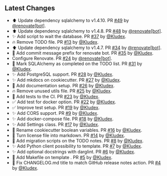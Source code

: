 ## Latest Changes

* ⬆️ Update dependency sqlalchemy to v1.4.10. PR [#49](https://github.com/Kludex/fastapi-template/pull/49) by [@renovate[bot]](https://github.com/apps/renovate).
* ⬆️ Update dependency sqlalchemy to v1.4.8. PR [#48](https://github.com/Kludex/fastapi-template/pull/48) by [@renovate[bot]](https://github.com/apps/renovate).
* ✨ Add script to wait the database. PR [#37](https://github.com/Kludex/fastapi-template/pull/37) by [@Kludex](https://github.com/Kludex).
* 🔥 Remove TODO file. PR [#13](https://github.com/Kludex/fastapi-template/pull/13) by [@Kludex](https://github.com/Kludex).
* ⬆️ Update dependency sqlalchemy to v1.4.7. PR [#34](https://github.com/Kludex/fastapi-template/pull/34) by [@renovate[bot]](https://github.com/apps/renovate).
* 👷 Add commit message prefix for renovate bot. PR [#35](https://github.com/Kludex/fastapi-template/pull/35) by [@Kludex](https://github.com/Kludex).
* Configure Renovate. PR [#24](https://github.com/Kludex/fastapi-template/pull/24) by [@renovate[bot]](https://github.com/apps/renovate).
* 📝 Mark SQLAlchemy as completed on the TODO list. PR [#31](https://github.com/Kludex/fastapi-template/pull/31) by [@Kludex](https://github.com/Kludex).
* ✨ Add PostgreSQL support. PR [#28](https://github.com/Kludex/fastapi-template/pull/28) by [@Kludex](https://github.com/Kludex).
* ✨ Add mkdocs on cookiecutter. PR [#27](https://github.com/Kludex/fastapi-template/pull/27) by [@Kludex](https://github.com/Kludex).
* 📝 Add documentation setup. PR [#26](https://github.com/Kludex/fastapi-template/pull/26) by [@Kludex](https://github.com/Kludex).
* 🔥 Remove unused utils file. PR [#25](https://github.com/Kludex/fastapi-template/pull/25) by [@Kludex](https://github.com/Kludex).
* 👷 Add tests to the CI. PR [#23](https://github.com/Kludex/fastapi-template/pull/23) by [@Kludex](https://github.com/Kludex).
* ✅ Add test for docker option. PR [#22](https://github.com/Kludex/fastapi-template/pull/22) by [@Kludex](https://github.com/Kludex).
* ✅ Improve test setup. PR [#19](https://github.com/Kludex/fastapi-template/pull/19) by [@Kludex](https://github.com/Kludex).
* ✨ Add CORS support. PR [#9](https://github.com/Kludex/fastapi-template/pull/9) by [@Kludex](https://github.com/Kludex).
* ✨ Add docker-compose file. PR [#18](https://github.com/Kludex/fastapi-template/pull/18) by [@Kludex](https://github.com/Kludex).
* ✨ Add Settings class. PR [#17](https://github.com/Kludex/fastapi-template/pull/17) by [@Kludex](https://github.com/Kludex).
* 🚚 Rename cookiecutter boolean variables. PR [#16](https://github.com/Kludex/fastapi-template/pull/16) by [@Kludex](https://github.com/Kludex).
* 🚚 Turn license file into markdown. PR [#14](https://github.com/Kludex/fastapi-template/pull/14) by [@Kludex](https://github.com/Kludex).
* 📝 Add migration scripts on the TODO notes. PR [#8](https://github.com/Kludex/fastapi-template/pull/8) by [@Kludex](https://github.com/Kludex).
* ✨ Add Python client possibility to template. PR [#7](https://github.com/Kludex/fastapi-template/pull/7) by [@Kludex](https://github.com/Kludex).
* ✨ Add optional docstrings with darglint. PR [#6](https://github.com/Kludex/fastapi-template/pull/6) by [@Kludex](https://github.com/Kludex).
* 🔨 Add Makefile on template . PR [#5](https://github.com/Kludex/fastapi-template/pull/5) by [@Kludex](https://github.com/Kludex).
* 🐛 Fix CHANGELOG.md title to match GitHub release notes action. PR [#4](https://github.com/Kludex/fastapi-template/pull/4) by [@Kludex](https://github.com/Kludex).
